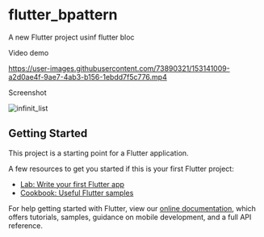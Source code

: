# flutter_bpattern

A new Flutter project usinf flutter bloc

Video demo

https://user-images.githubusercontent.com/73890321/153141009-a2d0ae4f-9ae7-4ab3-b156-1ebdd7f5c776.mp4


Screenshot

![infinit_list](https://user-images.githubusercontent.com/73890321/153141399-22f082fb-fc8d-483b-b8de-9dd38effde5c.jpg)

## Getting Started

This project is a starting point for a Flutter application.

A few resources to get you started if this is your first Flutter project:

- [Lab: Write your first Flutter app](https://flutter.dev/docs/get-started/codelab)
- [Cookbook: Useful Flutter samples](https://flutter.dev/docs/cookbook)

For help getting started with Flutter, view our
[online documentation](https://flutter.dev/docs), which offers tutorials,
samples, guidance on mobile development, and a full API reference.
